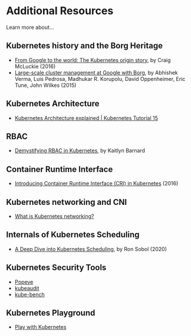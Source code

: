 # Additional Resources

Learn more about...

## Kubernetes history and the Borg Heritage

-   [From Google to the world: The Kubernetes origin story](https://cloud.google.com/blog/products/containers-kubernetes/from-google-to-the-world-the-kubernetes-origin-story), by Craig McLuckie (2016)
-   [Large-scale cluster management at Google with Borg](https://research.google/pubs/pub43438/), by Abhishek Verma, Luis Pedrosa, Madhukar R. Korupolu, David Oppenheimer, Eric Tune, John Wilkes (2015)

## Kubernetes Architecture

-   [Kubernetes Architecture explained | Kubernetes Tutorial 15](https://www.youtube.com/watch?v=umXEmn3cMWY)

## RBAC

-   [Demystifying RBAC in Kubernetes](https://www.cncf.io/blog/2018/08/01/demystifying-rbac-in-kubernetes/), by Kaitlyn Barnard

## Container Runtime Interface

-   [Introducing Container Runtime Interface (CRI) in Kubernetes](https://kubernetes.io/blog/2016/12/container-runtime-interface-cri-in-kubernetes/) (2016)

## Kubernetes networking and CNI

-   [What is Kubernetes networking?](https://www.vmware.com/topics/glossary/content/kubernetes-networking)

## Internals of Kubernetes Scheduling

-   [A Deep Dive into Kubernetes Scheduling](https://thenewstack.io/a-deep-dive-into-kubernetes-scheduling/), by Ron Sobol (2020)

## Kubernetes Security Tools

-   [Popeye](https://github.com/derailed/popeye)
-   [kubeaudit](https://github.com/Shopify/kubeaudit)
-   [kube-bench](https://github.com/aquasecurity/kube-bench)

## Kubernetes Playground

-   [Play with Kubernetes](https://labs.play-with-k8s.com/)